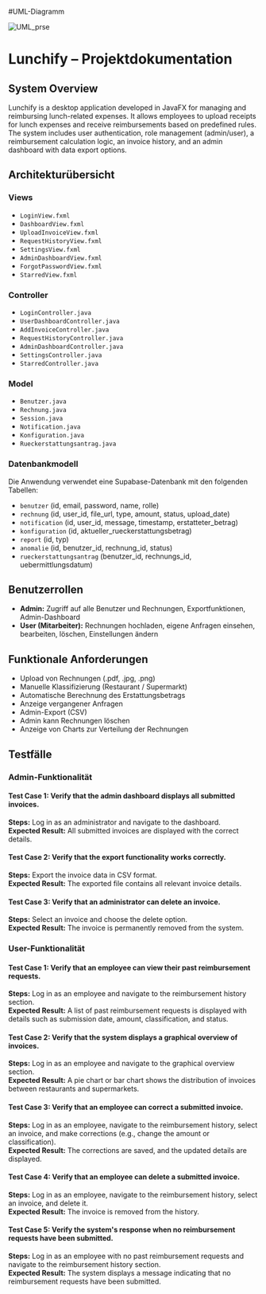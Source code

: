 #UML-Diagramm


![UML_prse](https://github.com/user-attachments/assets/368fc4b0-d02f-4a65-980c-f76ed93e2c02)



# Lunchify – Projektdokumentation

## System Overview

Lunchify is a desktop application developed in JavaFX for managing and reimbursing lunch-related expenses. It allows employees to upload receipts for lunch expenses and receive reimbursements based on predefined rules. The system includes user authentication, role management (admin/user), a reimbursement calculation logic, an invoice history, and an admin dashboard with data export options.

## Architekturübersicht

### Views

- `LoginView.fxml`
- `DashboardView.fxml`
- `UploadInvoiceView.fxml`
- `RequestHistoryView.fxml`
- `SettingsView.fxml`
- `AdminDashboardView.fxml`
- `ForgotPasswordView.fxml`
- `StarredView.fxml`

### Controller

- `LoginController.java`
- `UserDashboardController.java`
- `AddInvoiceController.java`
- `RequestHistoryController.java`
- `AdminDashboardController.java`
- `SettingsController.java`
- `StarredController.java`

### Model

- `Benutzer.java`
- `Rechnung.java`
- `Session.java`
- `Notification.java`
- `Konfiguration.java`
- `Rueckerstattungsantrag.java`

### Datenbankmodell

Die Anwendung verwendet eine Supabase-Datenbank mit den folgenden Tabellen:

- `benutzer` (id, email, password, name, rolle)
- `rechnung` (id, user_id, file_url, type, amount, status, upload_date)
- `notification` (id, user_id, message, timestamp, erstatteter_betrag)
- `konfiguration` (id, aktueller_rueckerstattungsbetrag)
- `report` (id, typ)
- `anomalie` (id, benutzer_id, rechnung_id, status)
- `rueckerstattungsantrag` (benutzer_id, rechnungs_id, uebermittlungsdatum)

## Benutzerrollen

- **Admin:** Zugriff auf alle Benutzer und Rechnungen, Exportfunktionen, Admin-Dashboard
- **User (Mitarbeiter):** Rechnungen hochladen, eigene Anfragen einsehen, bearbeiten, löschen, Einstellungen ändern

## Funktionale Anforderungen

- Upload von Rechnungen (.pdf, .jpg, .png)
- Manuelle Klassifizierung (Restaurant / Supermarkt)
- Automatische Berechnung des Erstattungsbetrags
- Anzeige vergangener Anfragen
- Admin-Export (CSV)
- Admin kann Rechnungen löschen
- Anzeige von Charts zur Verteilung der Rechnungen

## Testfälle

### Admin-Funktionalität

#### Test Case 1: Verify that the admin dashboard displays all submitted invoices.
**Steps:** Log in as an administrator and navigate to the dashboard.  
**Expected Result:** All submitted invoices are displayed with the correct details.

#### Test Case 2: Verify that the export functionality works correctly.
**Steps:** Export the invoice data in CSV format.  
**Expected Result:** The exported file contains all relevant invoice details.

#### Test Case 3: Verify that an administrator can delete an invoice.
**Steps:** Select an invoice and choose the delete option.  
**Expected Result:** The invoice is permanently removed from the system.

### User-Funktionalität

#### Test Case 1: Verify that an employee can view their past reimbursement requests.
**Steps:** Log in as an employee and navigate to the reimbursement history section.  
**Expected Result:** A list of past reimbursement requests is displayed with details such as submission date, amount, classification, and status.

#### Test Case 2: Verify that the system displays a graphical overview of invoices.
**Steps:** Log in as an employee and navigate to the graphical overview section.  
**Expected Result:** A pie chart or bar chart shows the distribution of invoices between restaurants and supermarkets.

#### Test Case 3: Verify that an employee can correct a submitted invoice.
**Steps:** Log in as an employee, navigate to the reimbursement history, select an invoice, and make corrections (e.g., change the amount or classification).  
**Expected Result:** The corrections are saved, and the updated details are displayed.

#### Test Case 4: Verify that an employee can delete a submitted invoice.
**Steps:** Log in as an employee, navigate to the reimbursement history, select an invoice, and delete it.  
**Expected Result:** The invoice is removed from the history.

#### Test Case 5: Verify the system's response when no reimbursement requests have been submitted.
**Steps:** Log in as an employee with no past reimbursement requests and navigate to the reimbursement history section.  
**Expected Result:** The system displays a message indicating that no reimbursement requests have been submitted.
